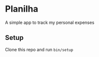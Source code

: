 # Planilha

A simple app to track my personal expenses

## Setup

Clone this repo and run `bin/setup`
